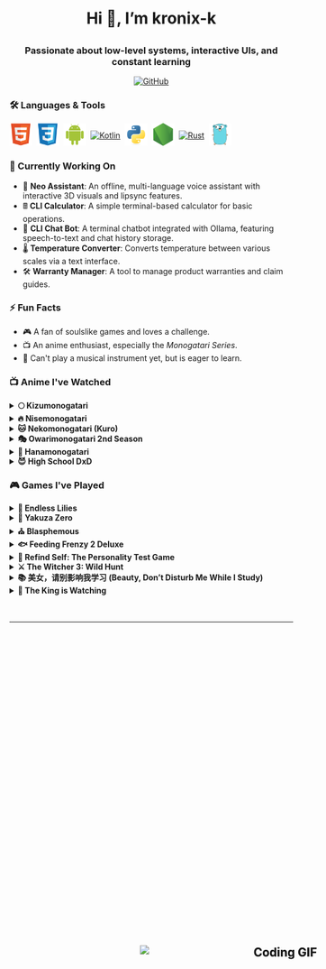 <h1 align="center">Hi 👋, I’m <strong>kronix-k</strong></h1>
<h2 align="center"><img src="https://media1.giphy.com/media/v1.Y2lkPTc5MGI3NjExNGl5b2NtNzExZTJ2dmVscnRzaDdjZXg2MHcxbXQ0djVybnJ3cWdxNyZlcD12MV9pbnRlcm5hbF9naWZfYnlfaWQmY3Q9Zw/GNPvfcYg0AxJYjDop6/giphy.gif"
align="center" alt="Coding GIF" width="500" height="500" style="position: absolute; right: 0; top: 50%; transform: translateY(-50%);/>
<h3 align="center"></h2>
<h3 align="center">
Passionate about low-level systems, interactive UIs, and constant learning
</h3>

<!-- Social links -->

<p align="center">

<a href="https://github.com/kronix-k" target="_blank" rel="noreferrer">
<img src="https://img.shields.io/badge/GitHub-@kronix--k-black" alt="GitHub">
</a>

</p>

<h3 align="left">🛠 Languages & Tools</h3>
<p align="left" style="display: flex; flex-wrap: wrap; gap: 8px; align-items: center; position: relative;">
<!-- contoh beberapa icon; tambahkan sesuai kebutuhan -->
<a href="https://www.w3.org/html/" target="_blank" rel="noreferrer">
<img src="https://raw.githubusercontent.com/devicons/devicon/master/icons/html5/html5-original.svg"
alt="HTML5" width="40" height="40"/>
</a>
<a href="https://www.w3schools.com/css/" target="_blank" rel="noreferrer">
<img src="https://raw.githubusercontent.com/devicons/devicon/master/icons/css3/css3-original.svg"
alt="CSS3" width="40" height="40"/>
</a>
<a href="https://developer.android.com" target="_blank" rel="noreferrer">
<img src="https://raw.githubusercontent.com/devicons/devicon/master/icons/android/android-original.svg"
alt="Android" width="40" height="40"/>
</a>
<a href="https://kotlinlang.org" target="_blank" rel="noreferrer">
<img src="https://www.vectorlogo.zone/logos/kotlinlang/kotlinlang-icon.svg"
alt="Kotlin" width="40" height="40"/>
</a>
<a href="https://www.python.org" target="_blank" rel="noreferrer">
<img src="https://raw.githubusercontent.com/devicons/devicon/master/icons/python/python-original.svg"
alt="Python" width="40" height="40"/>
</a>
<a href="https://nodejs.org" target="_blank" rel="noreferrer">
<img src="https://raw.githubusercontent.com/devicons/devicon/master/icons/nodejs/nodejs-original.svg"
alt="Node.js" width="40" height="40"/>
</a>
<a href="https://www.rust-lang.org" target="_blank" rel="noreferrer">
<img src="https://icons.veryicon.com/png/o/business/vscode-program-item-icon/rust-1.png"
alt="Rust" width="40" height="40"/>
</a>
<a href="https://golang.org" target="_blank" rel="noreferrer">
<img src="https://raw.githubusercontent.com/devicons/devicon/master/icons/go/go-original.svg"
alt="Go" width="40" height="40"/>
</a>
</p>

<h3 align="left">🔭 Currently Working On</h3>
<ul>
<li>🤖 <strong>Neo Assistant</strong>: An offline, multi-language voice assistant with interactive 3D visuals and lipsync features.</li>
<li>🖩 <strong>CLI Calculator</strong>: A simple terminal-based calculator for basic operations.</li>
<li>📱 <strong>CLI Chat Bot</strong>: A terminal chatbot integrated with Ollama, featuring speech-to-text and chat history storage.</li>
<li>🌡️ <strong>Temperature Converter</strong>: Converts temperature between various scales via a text interface.</li>
<li>🛠️ <strong>Warranty Manager</strong>: A tool to manage product warranties and claim guides.</li>
</ul>

<h3 align="left">⚡ Fun Facts</h3>
<ul>
<li>🎮 A fan of soulslike games and loves a challenge.</li>
<li>📺 An anime enthusiast, especially the <em>Monogatari Series</em>.</li>
<li>🎵 Can't play a musical instrument yet, but is eager to learn.</li>
</ul>

<h3 align="left">📺 Anime I've Watched</h3>

<details>
<summary><strong>🌕 Kizumonogatari</strong></summary>
<img src="https://giffiles.alphacoders.com/495/49507.gif" alt="Kizumonogatari" width="225" height="331"/>
<p><strong>Rating:</strong> Absolute cinema 🙌<br>
<strong>Genre:</strong> Action, Supernatural, Vampire, Drama<br>
<strong>Studio:</strong> Shaft<br>
<strong>Episodes:</strong> 3 movies<br>
<strong>Aired:</strong> Jan 8, 2016 – Jan 6, 2017</p>
<p>A prequel to the Monogatari series, telling the story of Koyomi Araragi who is turned into a vampire after saving Kiss-Shot Acerola-Orion Heart-Under-Blade and must fight vampire hunters to regain her powers.</p>
</details>

<details>
<summary><strong>🔥 Nisemonogatari</strong></summary>
<img src="https://media1.tenor.com/m/0QCNcrgLi1sAAAAC/karen-araragi-monogatari.gif" alt="Nisemonogatari" width="225" height="331"/>
<p><strong>Rating:</strong> I need two sisters 👧🏼👧/10<br>
<strong>Genre:</strong> Mystery, Supernatural, Dialogue-heavy, Comedy<br>
<strong>Studio:</strong> Shaft<br>
<strong>Episodes:</strong> 11<br>
<strong>Aired:</strong> Jan 8, 2012 – Mar 18, 2012</p>
<p>Following the events of Bakemonogatari, this series focuses on Araragi’s two younger sisters, Karen and Tsukihi, who get involved in supernatural events related to imposters and con artists.</p>
</details>

<details>
<summary><strong>🐱 Nekomonogatari (Kuro)</strong></summary>
<img src="https://media1.tenor.com/m/fE85wBz8vOwAAAAC/black-hanekawa-wink.gif" alt="Nekomonogatari (Kuro)" width="225" height="331"/>
<p><strong>Rating:</strong> にゃにゃめにゃにゃじゅうにゃにゃどのにゃらびでにゃくにゃくいにゃにゃくにゃにゃはんにゃにゃだいにゃんにゃくにゃらべてにゃがにゃがめ/10😺

Nyanyame nyanyajyuunyanya-do no nyarabi de nyakunyaku inyanyaku nyanyahan nyanyadai nyanynaku nyarabete nyaganyagame<br>
<strong>Genre:</strong> Supernatural, Psychological, Drama<br>
<strong>Studio:</strong> Shaft<br>
<strong>Episodes:</strong> 4<br>
<strong>Aired:</strong> Dec 31, 2012</p>
<p>Set before Bakemonogatari, this story follows Tsubasa Hanekawa as she is possessed by the "Sawari Neko" due to repressed family trauma.</p>
</details>

<details>
<summary><strong>🎭 Owarimonogatari 2nd Season</strong></summary>
<img src="https://media1.tenor.com/m/YwEk85z_dHUAAAAC/oshino-ougi-ougi.gif" alt="Owarimonogatari 2nd Season" width="225" height="331"/>
<p><strong>Rating:</strong> 7/10 🎭<br>
<strong>Genre:</strong> Mystery, Supernatural, Psychological<br>
<strong>Studio:</strong> Shaft<br>
<strong>Episodes:</strong> 7<br>
<strong>Aired:</strong> Aug 12, 2017 – Aug 13, 2017</p>
<p>The final arc of the Monogatari series, where Araragi's journey concludes and Ougi Oshino’s true identity is revealed. It ties up all remaining plot threads with emotional weight and complexity.</p>
</details>

<details>
<summary><strong>🏃 Hanamonogatari</strong></summary>
<img src="https://media1.tenor.com/m/owpSzCOfoaMAAAAd/ok-kyoukaino-kanata.gif" alt="Hanamonogatari" width="225" height="331"/>
<p><strong>Rating:</strong> Tomboy/10 🧖‍♀️<br>
<strong>Genre:</strong> Drama, Supernatural, Psychological<br>
<strong>Studio:</strong> Shaft<br>
<strong>Episodes:</strong> 5<br>
<strong>Aired:</strong> Aug 16, 2014</p>
<p>Follows Suruga Kanbaru after Araragi’s graduation as she investigates rumors about a “Devil Lord” and is forced to face her past and regrets.</p>
</details>

<details>
<summary><strong>😈 High School DxD</strong></summary>
<img src="https://media2.giphy.com/media/v1.Y2lkPTc5MGI3NjExczV5N3N2bmtydDN1N2hlZDhva3p6emlxbGViZ2xidTk2dGRhaTI3YSZlcD12MV9pbnRlcm5hbF9naWZfYnlfaWQmY3Q9Zw/XQbAP414LZjEY/giphy.gif" alt="High School DxD" width="225" height="331"/>
<p><strong>Rating:</strong> That should have been me/10 😭<br>
<strong>Genre:</strong> Action, Comedy, Ecchi, Fantasy, Harem<br>
<strong>Studio:</strong> TNK<br>
<strong>Episodes:</strong> 12<br>
<strong>Aired:</strong> Jan 6, 2012 – Mar 23, 2012</p>
<p>Issei Hyoudou is killed by a girl on his first date—who turns out to be a fallen angel. Revived as a devil by Rias Gremory, he joins the Occult Research Club and becomes part of supernatural battles filled with ecchi chaos.</p>
</details>
<h3 align="left">🎮 Games I've Played</h3>

<details>
<summary><strong>🌸 Endless Lilies</strong></summary>
<img src="https://images.squarespace-cdn.com/content/v1/5caf2dea93a63238c9069ba4/1626882430288-GK0H8XEDOOS13VW58HCB/Ender+Lilies+1.gif?format=2500w" alt="Endless Lilies GIF" width="250" height="160" style="border-radius: 8px;"/>
<p><strong>Rating:</strong> 8.5/10 — Peaceful despair 🌧️</p>
<p><strong>Genre:</strong> Roguelite, Metroidvania, Action</p>
<p>A dark‑fantasy action RPG where you control Lily in a ruined kingdom devastated by Death Rain, with fallen knights guiding you through deadly encounters.</p>
<p><a href="https://store.steampowered.com/app/1369630/ENDER_LILIES_Quietus_of_the_Knights/">View on Steam</a></p>
</details>

<details>
<summary><strong>🥋 Yakuza Zero</strong></summary>
<img src="https://media3.giphy.com/media/v1.Y2lkPTc5MGI3NjExMm9sOWljcDR3ZTRjZW01M3R0YTgwMmhhdXI4emxhMGVudDdzcTVjOCZlcD12MV9pbnRlcm5hbF9naWZfYnlfaWQmY3Q9Zw/pv92vgg1AgRPkMADQm/giphy.gif" alt="Yakuza 0 GIF" width="250" height="160" style="border-radius: 8px;"/>
<p><strong>Rating:</strong> 10/10 — Peak drama & karaoke 🎤💼</p>
<p><strong>Genre:</strong> Action, Beat ’em up, Crime Drama</p>
<p>The prequel to Yakuza, set in 1980s Japan. Follow Kiryu & Majima navigating the criminal underworld in Tokyo and Osaka with emotional drama and absurd side quests.</p>
<p><a href="https://store.steampowered.com/app/638970/Yakuza_0/">View on Steam</a></p>
</details>

<details>
<summary><strong>⛪ Blasphemous</strong></summary>
<img src="https://media1.tenor.com/m/b2CedKmxDrwAAAAd/blasphemy-fall.gif" alt="Yakuza 0 GIF" width="250" height="160" style="border-radius: 8px;"/>
<p><strong>Rating:</strong> 9/10 — Catholic guilt simulator ⛓️🩸</p>
<p><strong>Genre:</strong> Action Platformer, Soulslike, Gothic</p>
<p>A brutal metroidvania set in the cursed land of Cvstodia. Play as The Penitent One fighting grotesque enemies to break a divine curse.</p>
<p><a href="https://store.steampowered.com/app/774361/Blasphemous/">View on Steam</a></p>
</details>

<details>
<summary><strong>🐟 Feeding Frenzy 2 Deluxe</strong></summary>
  <img src="https://tcrf.net/images/4/4a/Feedingfrenzy2-Idle_cycle.Cod.gif" alt="Yakuza 0 GIF" width="250" height="160" style="border-radius: 8px;"/>
<p><strong>Rating:</strong> 7/10 — Childhood carnage 🐠✨</p>
<p><strong>Genre:</strong> Arcade, Casual</p>
<p>A vibrant underwater arcade game where you evolve by eating smaller fish and dodging predators across colorful levels.</p>
<p><a href="https://store.steampowered.com/app/3390/Feeding_Frenzy_2_Deluxe/">View on Steam</a></p>
</details>

<details>
<summary><strong>🧠 Refind Self: The Personality Test Game</strong></summary>
    <img src="https://playism.com/wp-content/uploads/2023/09/ConversationWithRobot.gif" alt="Yakuza 0 GIF" width="250" height="160" style="border-radius: 8px;"/>

<p><strong>Rating:</strong> 8.2/10 — Who am I really? 🤔</p>
<p><strong>Genre:</strong> Psychological, Narrative, Exploration</p>
<p>An interactive exploration-based game that reflects your personality through actions. Each playthrough offers unique psychological insights.</p>
<p><a href="https://store.steampowered.com/app/2514960/Refind_Self_The_Personality_Test_Game/">View on Steam</a></p>
</details>

<details>
<summary><strong>⚔️ The Witcher 3: Wild Hunt</strong></summary>
    <img src="https://media3.giphy.com/media/v1.Y2lkPTc5MGI3NjExaDQ3bGZ4dnhybmpva3dodXU4MnQwcTNyZnlzY3liaTcwZnBqY293ZCZlcD12MV9pbnRlcm5hbF9naWZfYnlfaWQmY3Q9Zw/SXqriKSsBp6PrmBh2t/giphy.gif" alt="Yakuza 0 GIF" width="250" height="160" style="border-radius: 8px;"/>  
<p><strong>Rating:</strong> 9.5/10 — Legendary storytelling 🐺🌲</p>
<p><strong>Genre:</strong> Open‑world RPG, Fantasy, Adventure</p>
<p>You are Geralt of Rivia in a richly detailed, morally complex world. Hunt monsters, shape destinies, and navigate political intrigue.</p>
<p><a href="https://store.steampowered.com/app/292030/the_witcher_3_wild_hunt/">View on Steam</a></p>
</details>

<details>
<summary><strong>📚 美女，请别影响我学习 (Beauty, Don’t Disturb Me While I Study)</strong></summary>
    <img src="https://images.steamusercontent.com/ugc/2511393199358523599/DD85C6C1F04CAEBE7B88BDDDE0860C11D074E634/" alt="Yakuza 0 GIF" width="250" height="160" style="border-radius: 8px;"/>  

<p><strong>Rating:</strong> 6.9/10 — Academia meets waifu 👩‍🏫📘</p>
<p><strong>Genre:</strong> Visual Novel, Slice of Life, School Sim</p>
<p>A satirical Chinese visual novel about balancing study time with seductive classmates. Light-hearted and humorous.</p>
<p><a href="https://store.steampowered.com/app/2786680/_/?l=schinese">View on Steam</a></p>
</details>

<details>
<summary><strong>👑 The King is Watching</strong></summary>
      <img src="https://shared.fastly.steamstatic.com/store_item_assets/steam/apps/2753900/extras/GIF_1.gif?t=1753115463" alt="Yakuza 0 GIF" width="250" height="160" style="border-radius: 8px;"/>  

<p><strong>Rating:</strong> 9/10 — Gaze‑based kingdom builder 🏰👁️</p>
<p><strong>Genre:</strong> Roguelite, Kingdom Builder, RTS, Dark Fantasy</p>
<p>Released on July 21, 2025 by Hypnohead and tinyBuild. Make your subjects work only when you watch them! Manage production, units, magic, and upgrades in tension‑filled runs. Each playthrough reshapes your strategy, with increasingly powerful kings, advisors, buildings, and enemies to face. :contentReference[oaicite:1]{index=1}</p>
<p><a href="https://store.steampowered.com/app/2753900/The_King_is_Watching/">View on Steam</a></p>
</details>

<br>

<h2 align="center"><img src="https://media1.tenor.com/m/r5tCEX2bPvUAAAAC/math-yotsugi.gif"
align="center" alt="Coding GIF" width="500" height="500" style="position: absolute; right: 0; top: 50%; transform: translateY(-50%);/>
<h3 align="center"></h2>

<hr>

